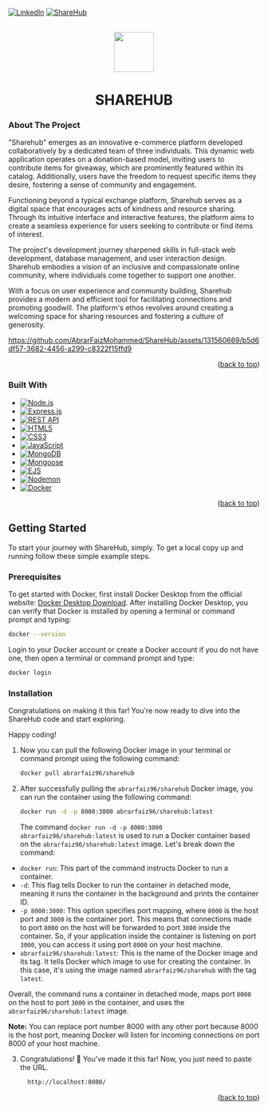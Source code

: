 <!-- PROJECT SHIELDS -->
<a name="readme-top"></a>
<!--
*** I'm using markdown "reference style" links for readability.
*** Reference links are enclosed in brackets [ ] instead of parentheses ( ).
*** See the bottom of this document for the declaration of the reference variables
*** for contributors-url, forks-url, etc. This is an optional, concise syntax you may use.
*** https://www.markdownguide.org/basic-syntax/#reference-style-links
-->

[![LinkedIn](https://img.shields.io/badge/LinkedIn-blue?style=for-the-badge&logo=linkedin)](https://linkedin.com/in/abrarfaizmohammed)
[![ShareHub](https://img.shields.io/badge/ShareHub-green?style=for-the-badge&logoColor=white)](https://sharehub-zc6q.onrender.com/)



<!-- PROJECT LOGO -->
<br />
<div align="center">
  <a href="https://dailyprogress-9pw4.onrender.com/" target="_blank">
    <img src="https://github.com/AbrarFaizMohammed/DailyProgress/assets/131560669/a663ec66-ea7a-4081-8ee2-d8cab4ff5813" width="80" height="80">
  </a>

  <h1 align="center">SHAREHUB</h1>
</div>



<!-- ABOUT THE PROJECT -->
### About The Project
"Sharehub" emerges as an innovative e-commerce platform developed collaboratively by a dedicated team of three individuals. This dynamic web application operates on a donation-based model, inviting users to contribute items for giveaway, which are prominently featured within its catalog. Additionally, users have the freedom to request specific items they desire, fostering a sense of community and engagement.

Functioning beyond a typical exchange platform, Sharehub serves as a digital space that encourages acts of kindness and resource sharing. Through its intuitive interface and interactive features, the platform aims to create a seamless experience for users seeking to contribute or find items of interest.

The project's development journey sharpened skills in full-stack web development, database management, and user interaction design. Sharehub embodies a vision of an inclusive and compassionate online community, where individuals come together to support one another.

With a focus on user experience and community building, Sharehub provides a modern and efficient tool for facilitating connections and promoting goodwill. The platform's ethos revolves around creating a welcoming space for sharing resources and fostering a culture of generosity.

https://github.com/AbrarFaizMohammed/ShareHub/assets/131560669/b5d6df57-3682-4456-a299-c8322f15ffd9

<p align="right">(<a href="#readme-top">back to top</a>)</p>



### Built With

* [![Node.js](https://img.shields.io/badge/Node.js-43853D?style=for-the-badge&logo=node.js&logoColor=white)](https://nodejs.org/)
* [![Express.js](https://img.shields.io/badge/Express.js-000000?style=for-the-badge&logo=express&logoColor=white)](https://expressjs.com/)
* [![REST API](https://img.shields.io/badge/REST%20API-007396?style=for-the-badge&logo=rest&logoColor=white)](https://en.wikipedia.org/wiki/Representational_state_transfer)
* [![HTML5](https://img.shields.io/badge/HTML5-E34F26?style=for-the-badge&logo=html5&logoColor=white)](https://developer.mozilla.org/en-US/docs/Web/HTML)
* [![CSS3](https://img.shields.io/badge/CSS3-1572B6?style=for-the-badge&logo=css3&logoColor=white)](https://developer.mozilla.org/en-US/docs/Web/CSS)
* [![JavaScript](https://img.shields.io/badge/JavaScript-F7DF1E?style=for-the-badge&logo=javascript&logoColor=black)](https://developer.mozilla.org/en-US/docs/Web/JavaScript)
* [![MongoDB](https://img.shields.io/badge/MongoDB-4EA94B?style=for-the-badge&logo=mongodb&logoColor=white)](https://www.mongodb.com/)
* [![Mongoose](https://img.shields.io/badge/Mongoose-880000?style=for-the-badge&logo=mongoose&logoColor=white)](https://mongoosejs.com/)
* [![EJS](https://img.shields.io/badge/EJS-2B2B2B?style=for-the-badge&logo=ejs&logoColor=white)](https://ejs.co/)
* [![Nodemon](https://img.shields.io/badge/Nodemon-76D04B?style=for-the-badge&logo=nodemon&logoColor=white)](https://nodemon.io/)
* [![Docker](https://img.shields.io/badge/Docker-2496ED?style=for-the-badge&logo=docker&logoColor=white)](https://www.docker.com/)








<p align="right">(<a href="#readme-top">back to top</a>)</p>



<!-- GETTING STARTED -->
## Getting Started

To start your journey with ShareHub, simply.
To get a local copy up and running follow these simple example steps.

### Prerequisites

To get started with Docker, first install Docker Desktop from the official website: <a href="https://www.docker.com/products/docker-desktop/">Docker Desktop Download</a>.
After installing Docker Desktop, you can verify that Docker is installed by opening a terminal or command prompt and typing:
```sh
docker --version
```

Login to your Docker account or create a Docker account if you do not have one, then open a terminal or command prompt and type:

```sh
docker login
```
### Installation

Congratulations on making it this far! You're now ready to dive into the ShareHub code and start exploring.<br/>

Happy coding!

1. Now you can pull the following Docker image in your terminal or command prompt using the following command:
   ```sh
   docker pull abrarfaiz96/sharehub
   ```
2. After successfully pulling the `abrarfaiz96/sharehub` Docker image, you can run the container using the following command:
   ```sh
   docker run -d -p 8000:3000 abrarfaiz96/sharehub:latest
   ```
   The command `docker run -d -p 8000:3000 abrarfaiz96/sharehub:latest` is used to run a Docker container based on the `abrarfaiz96/sharehub:latest` image. Let's break down the command:

- `docker run`: This part of the command instructs Docker to run a container.
- `-d`: This flag tells Docker to run the container in detached mode, meaning it runs the container in the background and prints the container ID.
- `-p 8000:3000`: This option specifies port mapping, where `8000` is the host port and `3000` is the container port. This means that connections made to port `8000` on the host will be forwarded to port `3000` inside the container. So, if your application inside the container is listening on port `3000`, you can access it using port `8000` on your host machine.
- `abrarfaiz96/sharehub:latest`: This is the name of the Docker image and its tag. It tells Docker which image to use for creating the container. In this case, it's using the image named `abrarfaiz96/sharehub` with the tag `latest`.

Overall, the command runs a container in detached mode, maps port `8000` on the host to port `3000` in the container, and uses the `abrarfaiz96/sharehub:latest` image.


**Note:** You can replace port number 8000 with any other port because 8000 is the host port, meaning Docker will listen for incoming connections on port 8000 of your host machine.

3. Congratulations! 🎉 You've made it this far! Now, you just need to paste the URL.
   ```sh
     http://localhost:8000/
   ```

<p align="right">(<a href="#readme-top">back to top</a>)</p>





<!-- MARKDOWN LINKS & IMAGES -->
<!-- https://www.markdownguide.org/basic-syntax/#reference-style-links -->
[contributors-shield]: https://img.shields.io/github/contributors/othneildrew/Best-README-Template.svg?style=for-the-badge
[contributors-url]: https://github.com/othneildrew/Best-README-Template/graphs/contributors
[forks-shield]: https://img.shields.io/github/forks/othneildrew/Best-README-Template.svg?style=for-the-badge
[forks-url]: https://github.com/othneildrew/Best-README-Template/network/members
[stars-shield]: https://img.shields.io/github/stars/othneildrew/Best-README-Template.svg?style=for-the-badge
[stars-url]: https://github.com/othneildrew/Best-README-Template/stargazers
[issues-shield]: https://img.shields.io/github/issues/othneildrew/Best-README-Template.svg?style=for-the-badge
[issues-url]: https://github.com/othneildrew/Best-README-Template/issues
[license-shield]: https://img.shields.io/github/license/othneildrew/Best-README-Template.svg?style=for-the-badge
[license-url]: https://github.com/othneildrew/Best-README-Template/blob/master/LICENSE.txt
[linkedin-shield]: https://img.shields.io/badge/-LinkedIn-black.svg?style=for-the-badge&logo=linkedin&colorB=555
[linkedin-url]: https://linkedin.com/in/othneildrew
[product-screenshot]: images/screenshot.png
[Next.js]: https://img.shields.io/badge/next.js-000000?style=for-the-badge&logo=nextdotjs&logoColor=white
[Next-url]: https://nextjs.org/
[React.js]: https://img.shields.io/badge/React-20232A?style=for-the-badge&logo=react&logoColor=61DAFB
[React-url]: https://reactjs.org/
[Vue.js]: https://img.shields.io/badge/Vue.js-35495E?style=for-the-badge&logo=vuedotjs&logoColor=4FC08D
[Vue-url]: https://vuejs.org/
[Angular.io]: https://img.shields.io/badge/Angular-DD0031?style=for-the-badge&logo=angular&logoColor=white
[Angular-url]: https://angular.io/
[Svelte.dev]: https://img.shields.io/badge/Svelte-4A4A55?style=for-the-badge&logo=svelte&logoColor=FF3E00
[Svelte-url]: https://svelte.dev/
[Laravel.com]: https://img.shields.io/badge/Laravel-FF2D20?style=for-the-badge&logo=laravel&logoColor=white
[Laravel-url]: https://laravel.com
[Bootstrap.com]: https://img.shields.io/badge/Bootstrap-563D7C?style=for-the-badge&logo=bootstrap&logoColor=white
[Bootstrap-url]: https://getbootstrap.com
[JQuery.com]: https://img.shields.io/badge/jQuery-0769AD?style=for-the-badge&logo=jquery&logoColor=white
[JQuery-url]: https://jquery.com 
